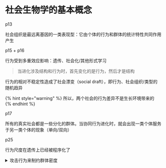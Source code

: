 # 社会生物学的基本概念

p13

社会组织是最远离基因的一类表现型：它由个体的行为和群体的统计特性共同作用产生

p15 + p16

行为受到多重效应影响：遗传、社会化/其他形式学习

> 当进化涉及结构和行为时，首先变化的是行为，然后才是结构

行为的相对不稳定性造成了社会漂变（social draft），即行为、社会组织/类型的随机趋异

{% hint style="warning" %}
所以，两个社会的行为差异不是生长环境带来的
{% endhint %}

p17

所有的真实社会都是一些分化的群体。当协同行为进化时，就会出现一类个体服务于另一类个体的现象（单向/双向）

p25

行为尺度在遗传上已经被程序化了

<details>

<summary>攻击行为来制约群体密度</summary>

* 密度低时，没有攻击行为
* 中密度时，采取温和的攻击形式（间断性领域纷争）
* 高密度时，尖锐冲突
* 极高密度时，系统趋于完全崩溃，攻击冲突模式会转化为同性恋、同类相残和其他一些社会病理学症状

</details>



